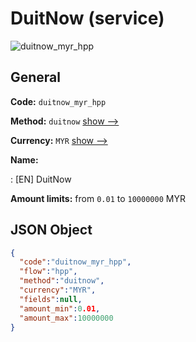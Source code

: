 
# DuitNow (service) 
![duitnow_myr_hpp](https://static.openfintech.io/payment_methods/duitnow_myr_hpp/logo.svg?w=400&c=v0.59.26#w200)  

## General 
 
**Code:** `duitnow_myr_hpp` 
 
**Method:** `duitnow` 
 [show -->](/payment-methods/duitnow/) 
 
**Currency:** `MYR` [show -->](/currencies/MYR/) 
 
**Name:** 
 
:	[EN] DuitNow 
 
**Amount limits:** from `0.01` to `10000000` MYR 

## JSON Object 

```json
{
  "code":"duitnow_myr_hpp",
  "flow":"hpp",
  "method":"duitnow",
  "currency":"MYR",
  "fields":null,
  "amount_min":0.01,
  "amount_max":10000000
}
```  
